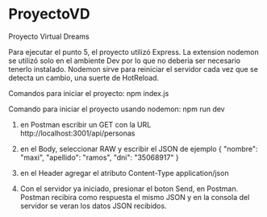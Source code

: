 # ProyectoVD
Proyecto Virtual Dreams

Para ejecutar el punto 5, el proyecto utilizó Express. La extension nodemon se utilizó solo en el ambiente Dev por lo que 
no deberia ser necesario tenerlo instalado. Nodemon sirve para reiniciar el servidor cada vez que se detecta un cambio, una suerte de HotReload.

Comandos para iniciar el proyecto:
npm index.js

Comando para iniciar el proyecto usando nodemon:
npm run dev

1) en Postman escribir un GET con la URL http://localhost:3001/api/personas
2) en el Body, seleccionar RAW y escribir el JSON de ejemplo
{
    "nombre": "maxi",
    "apellido": "ramos",
    "dni": "35068917"
}
3) en el Header agregar el atributo Content-Type application/json

4) Con el servidor ya iniciado, presionar el boton Send, en Postman.
Postman recibira como respuesta el mismo JSON y en la consola del servidor se veran los datos JSON recibidos.
